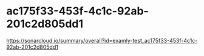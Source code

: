 # ac175f33-453f-4c1c-92ab-201c2d805dd1
https://sonarcloud.io/summary/overall?id=examly-test_ac175f33-453f-4c1c-92ab-201c2d805dd1
